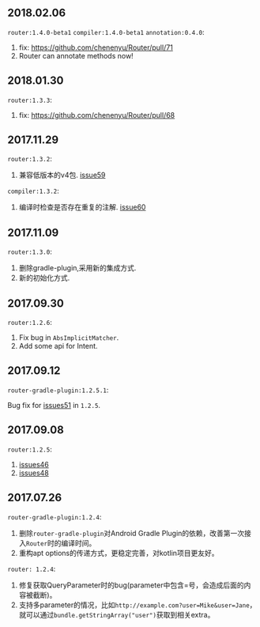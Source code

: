 ## 2018.02.06

`router:1.4.0-beta1` `compiler:1.4.0-beta1` `annotation:0.4.0`:

1. fix: https://github.com/chenenyu/Router/pull/71
2. Router can annotate methods now!

## 2018.01.30

`router:1.3.3`:

1. fix: https://github.com/chenenyu/Router/pull/68

## 2017.11.29

`router:1.3.2`:

1. 兼容低版本的v4包. [issue59](https://github.com/chenenyu/Router/issues/59)

`compiler:1.3.2`:

1. 编译时检查是否存在重复的注解. [issue60](https://github.com/chenenyu/Router/issues/60)

## 2017.11.09

`router:1.3.0`:

1. 删除gradle-plugin,采用新的集成方式.
2. 新的初始化方式.

## 2017.09.30

`router:1.2.6`:

1. Fix bug in `AbsImplicitMatcher`.
2. Add some api for Intent.

## 2017.09.12

`router-gradle-plugin:1.2.5.1`:

Bug fix for [issues51](https://github.com/chenenyu/Router/issues/51) in `1.2.5`.

## 2017.09.08

`router:1.2.5`: 

1. [issues46](https://github.com/chenenyu/Router/issues/46)
2. [issues48](https://github.com/chenenyu/Router/issues/48)

## 2017.07.26

`router-gradle-plugin:1.2.4`:

1. 删除`router-gradle-plugin`对Android Gradle Plugin的依赖，改善第一次接入`Router`时的编译时间。
2. 重构apt options的传递方式，更稳定完善，对kotlin项目更友好。

`router: 1.2.4`:

1. 修复获取QueryParameter时的bug(parameter中包含=号，会造成后面的内容被截断)。
2. 支持多parameter的情况，比如`http://example.com?user=Mike&user=Jane`，就可以通过`bundle.getStringArray("user")`获取到相关extra。

